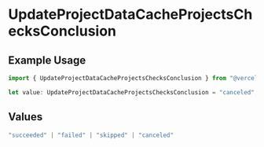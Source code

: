 # UpdateProjectDataCacheProjectsChecksConclusion

## Example Usage

```typescript
import { UpdateProjectDataCacheProjectsChecksConclusion } from "@vercel/sdk/models/updateprojectdatacacheop.js";

let value: UpdateProjectDataCacheProjectsChecksConclusion = "canceled";
```

## Values

```typescript
"succeeded" | "failed" | "skipped" | "canceled"
```